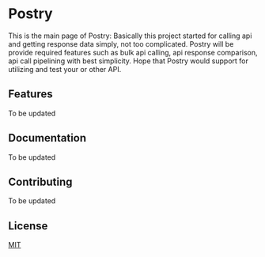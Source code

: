 # Postry

This is the main page of Postry: Basically this project started for calling api and getting response data simply, not too complicated. Postry will be provide required features such as bulk api calling, api response comparison, api call pipelining with best simplicity. Hope that Postry would support for utilizing and test your or other API.


## Features

To be updated

## Documentation

To be updated

## Contributing

To be updated


## License

[MIT](LICENSE)